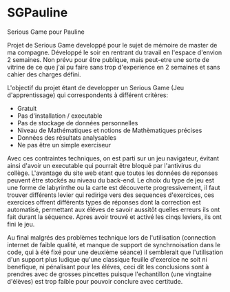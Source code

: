 # SGPauline
Serious Game pour Pauline 

Projet de Serious Game developpé pour le sujet de mémoire de master de ma compagne.
Développé le soir en rentrant du travail en l'espace d'envion 2 semaines.
Non prévu pour être publique, mais peut-etre une sorte de vitrine de ce que j'ai pu faire sans trop d'experience en 2 semaines et sans cahier des charges défini.

L'objectif du projet étant de developper un Serious Game (Jeu d'apprentissage) qui correspondents à différent critères:
  - Gratuit
  - Pas d'installation / executable
  - Pas de stockage de données personnelles
  - Niveau de Mathématiques et notions de Mathèmatiques précises
  - Données des résultats analysables
  - Ne pas être un simple exerciseur

Avec ces contraintes techniques, on est parti sur un jeu navigateur, évitant ainsi d'avoir un executable qui pourrait être bloqué par l'antivirus du collège. L'avantage du site web etant que toutes les données de reponses peuvent être stockés au niveau du back-end.
Le choix du type de jeu est une forme de labyrinthe ou la carte est découverte progressivement, il faut trouver différents levier qui redirige vers des sequences d'exercices, ces exercices offrent différents types de réponses dont la correction est automatisé, permettant aux éléves de savoir aussitôt quelles erreurs ils ont fait durant la séquence. Apres avoir trouvé et activé les cinqs leviers, ils ont fini le jeu.

Au final malgrés des problèmes technique lors de l'utilisation (connection internet de faible qualité, et manque de support de synchrnoisation dans le code, qui à été fixé pour une deuxième séance) il semblerait que l'utilisation d'un support plus ludique qu'une classique feuille d'exercice ne soit ni benefique, ni pénalisant pour les éléves, ceci dit les conclusions sont à prendres avec de grosses pincettes puisque l'echantillon (une vingtaine d'élèves) est trop faible pour pouvoir conclure avec certitude.
